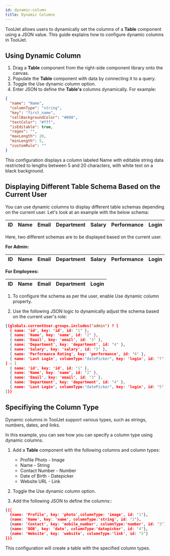 ```yaml
---
id: dynamic-column
title: Dynamic Columns
---
```


ToolJet allows users to dynamically set the columns of a **Table** component using a JSON value. This guide explains how to configure dynamic columns in ToolJet.

<div style={{paddingTop:'24px'}}>

## Using Dynamic Column

1. Drag a **Table** component from the right-side component library onto the canvas.
2. Populate the **Table** component with data by connecting it to a query.
3. Toggle the Use dynamic column option.
4. Enter JSON to define the **Table's** columns dynamically. For example:

```json 
{
  "name": "Name",
  "columnType": "string",
  "key": "first_name",
  "cellBackgroundColor": "#000",
  "textColor": "#fff",
  "isEditable": true,
  "regex": "",
  "maxLength": 20,
  "minLength": 5,
  "customRule": ""
}
```

This configuration displays a column labeled Name with editable string data restricted to lengths between 5 and 20 characters, with white text on a black background.

</div>

<div style={{paddingTop:'24px'}}>

## Displaying Different Table Schema Based on the Current User

You can use dynamic columns to display different table schemas depending on the current user. Let's look at an example with the below schema:

| ID | Name | Email | Department | Salary | Performance | Login |
|----|------|-------|------------|--------|-------------|-------|

Here, two different schemas are to be displayed based on the current user.

**For Admin:**

| ID | Name | Email | Department | Salary | Performance | Login |
|----|------|-------|------------|--------|-------------|-------|

**For Employees:**

| ID | Name | Email | Department | Login |
|----|------|-------|------------|-------|

1. To configure the schema as per the user, enable Use dynamic column property.

2. Use the following JSON logic to dynamically adjust the schema based on the current user's role:

```json
{{globals.currentUser.groups.includes("admin") ? [
  { name: 'id', key: 'id', id: '1' },
  { name: 'Name', key: 'name', id: '2' },
  { name: 'Email', key: 'email', id: '3' },
  { name: 'Department', key: 'department', id: '4' },
  { name: 'Salary', key: 'salary', id: '5' },
  { name: 'Performance Rating', key: 'performance', id: '6' },
  { name: 'Last Login', columnType:"datePicker", key: 'login', id: '7' }
] : [
  { name: 'id', key: 'id', id: '1' },
  { name: 'Name', key: 'name', id: '2' },
  { name: 'Email', key: 'email', id: '3' },
  { name: 'Department', key: 'department', id: '4' },
  { name: 'Last Login', columnType:"datePicker", key: 'login', id: '5' }
]}}
```

</div>

<div style={{paddingTop:'24px'}}>

## Specifiying the Column Type

Dynamic columns in ToolJet support various types, such as strings, numbers, dates, and links. 

In this example, you can see how you can specify a column type using dynamic columns.

1. Add a **Table** component with the following columns and column types:
    - Profile Photo - Image
    - Name - String
    - Contact Number - Number
    - Date of Birth - Datepicker
    - Website URL - Link

2. Toggle the Use dynamic column option.

3. Add the following JSON to define the columns::

```json
{{[
  {name: 'Profile', key: 'photo',columnType: 'image', id: '1'},
  {name: 'Name', key: 'name', columnType:'string', id: '2'},
  {name: 'Contact', key: 'mobile_number', columnType:'number', id: '3'},
  {name: 'DOB', key: 'date', columnType:'datepicker', id: '4'}, 
  {name: 'Website', key: 'website', columnType:'link', id: '5'}
]}}
```

This configuration will create a table with the specified column types.

</div>
